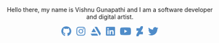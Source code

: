 <!-- Description -->
<p align="center">Hello there, my name is Vishnu Gunapathi and I am a software developer and digital artist.</p>

<!-- Social links -->
<p align="center">
  <a href="https://github.com/twinji"><img src="https://raw.githubusercontent.com/twinji/twinji/master/icons/github.svg" align="center" height="24"/></a>
  <span>&nbsp;</span>
  <a href="https://www.instagram.com/_twinji/"><img src="https://raw.githubusercontent.com/twinji/twinji/master/icons/instagram.svg" align="center" height="24"/></a>
  <span>&nbsp;</span>
  <a href="https://www.artstation.com/twinji"><img src="https://raw.githubusercontent.com/twinji/twinji/master/icons/artstation.svg" align="center" height="24"/></a>
  <span>&nbsp;</span>
  <a href="https://www.linkedin.com/in/twinji/"><img src="https://raw.githubusercontent.com/twinji/twinji/master/icons/linkedin.svg" align="center" height="24"/></a>
  <span>&nbsp;</span>
  <a href="http://youtube.com/twinji"><img src="https://raw.githubusercontent.com/twinji/twinji/master/icons/youtube.svg" align="center" height="24"/></a>
  <span>&nbsp;</span>
  <a href="http://twinji-tech.deviantart.com/"><img src="https://raw.githubusercontent.com/twinji/twinji/master/icons/deviantart.svg" align="center" height="24"/></a>
  <span>&nbsp;</span>
  <a href="https://twitter.com/_twinji"><img src="https://raw.githubusercontent.com/twinji/twinji/master/icons/twitter.svg" align="center" height="24"/></a>
</p>
